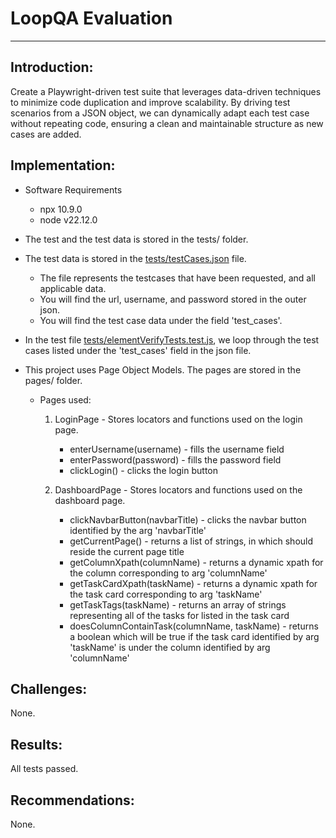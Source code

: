 # LoopQA Evaluation #
---

## Introduction: ##
Create a Playwright-driven test suite that leverages data-driven techniques to minimize code duplication and improve scalability. By driving test scenarios from a JSON object, we can dynamically adapt each test case without repeating code, ensuring a clean and maintainable structure as new cases are added.

## Implementation: ##
- Software Requirements
    - npx 10.9.0
    - node v22.12.0

- The test and the test data is stored in the tests/ folder. 
- The test data is stored in the [tests/testCases.json](tests/testCases.json) file. 
    - The file represents the testcases that have been requested, and all applicable data.
    - You will find the url, username, and password stored in the outer json.
    - You will find the test case data under the field 'test_cases'.
- In the test file [tests/elementVerifyTests.test.js](tests/elementVerifyTests.test.js), we loop through
the test cases listed under the 'test_cases' field in the json file.
- This project uses Page Object Models. The pages are stored in the pages/ folder.
    - Pages used:
        1. LoginPage - Stores locators and functions used on the login page.
            - enterUsername(username) - fills the username field
            - enterPassword(password) - fills the password field
            - clickLogin() - clicks the login button

        2. DashboardPage - Stores locators and functions used on the dashboard page. 
            - clickNavbarButton(navbarTitle) - clicks the navbar button identified by the arg 'navbarTitle'
            - getCurrentPage() - returns a list of strings, in which should reside the current page title 
            - getColumnXpath(columnName) - returns a dynamic xpath for the column corresponding to arg 'columnName'
            - getTaskCardXpath(taskName) - returns a dynamic xpath for the task card corresponding to arg 'taskName'
            - getTaskTags(taskName) - returns an array of strings representing all of the tasks for listed in the task card
            - doesColumnContainTask(columnName, taskName) - returns a boolean which will be true if the task card identified by arg 'taskName' is under the column identified by arg 'columnName'

## Challenges: ## 
None.

## Results: ## 
All tests passed. 

## Recommendations: ##
None.
